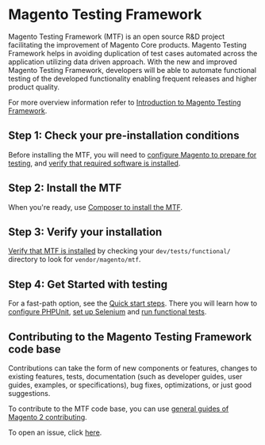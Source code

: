 # Magento Testing Framework

Magento Testing Framework (MTF) is an open source R&D project facilitating the improvement of Magento Core products. Magento Testing Framework helps in avoiding duplication of test cases automated across the application utilizing data driven approach. With the new and improved Magento Testing Framework, developers will be able to automate functional testing of the developed functionality enabling frequent releases and higher product quality.

For more overview information refer to [Introduction to Magento Testing Framework](http://devdocs.magento.com/guides/v2.0/mtf/mtf_introduction.html).

<h2>Step 1: Check your pre-installation conditions</h2>

Before installing the MTF, you will need to [configure Magento to prepare for testing](http://devdocs.magento.com/guides/v2.0/mtf/mtf_installation.html#mtf_install_pre_adj-magento), and [verify that required software is installed](http://devdocs.magento.com/guides/v2.0/mtf/mtf_installation.html#mtf_install_pre_tools). 
<h2>Step 2: Install the MTF</h2>

When you're ready, use [Composer to install the MTF](http://devdocs.magento.com/guides/v2.0/mtf/mtf_installation.html#mtf_install_perform).

<h2>Step 3: Verify your installation</h2>

[Verify that MTF is installed](http://devdocs.magento.com/guides/v2.0/mtf/mtf_installation.html#mtf_install_check)  by checking your <code>dev/tests/functional/</code> directory to look for `vendor/magento/mtf`.

<h2>Step 4: Get Started with testing</h2>

For a fast-path option, see the [Quick start steps](http://devdocs.magento.com/guides/v2.0/mtf/mtf_quickstart.html). There you will learn how to [configure PHPUnit](http://devdocs.magento.com/guides/v2.0/mtf/mtf_quickstart/mtf_quickstart_config.html), [set up Selenium](http://devdocs.magento.com/guides/v2.0/mtf/mtf_quickstart/mtf_quickstart_environmemt.html) and [run functional tests](http://devdocs.magento.com/guides/v2.0/mtf/mtf_quickstart/mtf_quickstart_runtest.html).

<h2>Contributing to the Magento Testing Framework code base</h2>

Contributions can take the form of new components or features, changes to existing features, tests, documentation (such as developer guides, user guides, examples, or specifications), bug fixes, optimizations, or just good suggestions.

To contribute to the MTF code base, you can use [general guides of Magento 2 contributing][1].

To open an issue, click [here][2].

[1]: <http://devdocs.magento.com/guides/v2.0/contributor-guide/contributing.html>
[2]: <https://github.com/magento/mtf/issues>